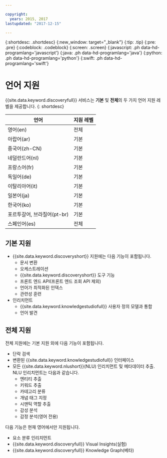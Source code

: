 ```yaml
---

copyright:
  years: 2015, 2017
lastupdated: "2017-12-15"

---
```


{:shortdesc: .shortdesc}
{:new_window: target="_blank"}
{:tip: .tip}
{:pre: .pre}
{:codeblock: .codeblock}
{:screen: .screen}
{:javascript: .ph data-hd-programlang='javascript'}
{:java: .ph data-hd-programlang='java'}
{:python: .ph data-hd-programlang='python'}
{:swift: .ph data-hd-programlang='swift'}

# 언어 지원

{{site.data.keyword.discoveryfull}} 서비스는 **기본** 및 **전체**의 두 가지 언어 지원 레벨을 제공합니다.
{: shortdesc}

| 언어                            |  지원 레벨             |
|---------------------------------|------------------------|
| 영어(en)                        |  전체          |
| 아랍어(ar)                      |  기본          |
| 중국어(zh-CN)                   |  기본          |
| 네덜란드어(nl)                  |  기본          |
| 프랑스어(fr)                    |  기본          |
| 독일어(de)                      |  기본          |
| 이탈리아어(it)                  |  기본          |
| 일본어(ja)                      |  기본          |
| 한국어(ko)                      |  기본          |
| 포르투갈어, 브라질어(pt-br)     |  기본          |
| 스페인어(es)                    |  전체          |

## 기본 지원

- {{site.data.keyword.discoveryshort}} 지원에는 다음 기능이 포함됩니다. 
    - 문서 변환
    - 오케스트레이션
    - {{site.data.keyword.discoveryshort}} 도구 기능
    - 프론트 엔드 API(프론트 엔드 조회 API 제외)
    - 언어가 최적화된 인덱스
    - 관련성 훈련
- 인리치먼트
    - {{site.data.keyword.knowledgestudiofull}} 사용자 정의 모델과 통합
    - 언어 발견

## 전체 지원

전체 지원에는 기본 지원 외에 다음 기능이 포함됩니다. 

- 단락 검색
- 변환된 {{site.data.keyword.knowledgestudiofull}} 인터페이스
- 모든 {{site.data.keyword.nlushort}}(NLU) 인리치먼트 및 메타데이터 추출. NLU 인리치먼트는 다음과 같습니다. 
    - 엔티티 추출
    - 키워드 추출
    - 카테고리 분류
    - 개념 태그 지정
    - 시맨틱 역할 추출
    - 감성 분석
    - 감정 분석(영어 전용)

다음 기능은 현재 영어에서만 지원됩니다. 

- 요소 분류 인리치먼트
- {{site.data.keyword.discoveryfull}} Visual Insights(실험)
- {{site.data.keyword.discoveryfull}} Knowledge Graph(베타)   
